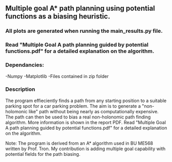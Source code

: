 ## Multiple goal A* path planning using potential functions as a biasing heuristic.

### All plots are generated when running the main_results.py file.

### Read "Multiple Goal A path planning guided by potential functions.pdf" for a detailed explanation on the algorithm.

### Dependancies:
-Numpy
-Matplotlib
-Files contained in zip folder

### Description

The program effieciently finds a path from any starting position to a suitable parking spot for a car parking problem. The aim is to generate a "non-holomonic like" path without being nearly as computationally expensive. The path can then be used to bias a real non-holonomic path finding algorithm. More information is shown in the report PDF. Read "Multiple Goal A path planning guided by potential functions.pdf" for a detailed explanation on the algorithm.

Note: The program is derived from an A* algorithm used in BU ME568 written by Prof. Tron. My contribution is adding multiple goal capability with potential fields for the path biasing.
